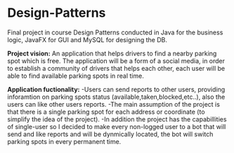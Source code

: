 # Design-Patterns
Final project in course Design Patterns conducted in Java for the business logic, JavaFX for GUI and MySQL for designing the DB.

**Project vision:**
An application that helps drivers to find a nearby parking spot which is free.
The application will be a form of a social media, in order to establish a community of drivers that helps each other, each user will be able to find available parking spots in real time.

**Application fuctionality:**
-Users can send reports to other users, providing inforamtion on parking spots status (available,taken,blocked,etc..), also the users can like other users reports.
-The main assumption of the project is that there is a single parking spot for each address or coordinate (to simplify the idea of the project).
-In addition the project has the capabillities of single-user so I decided to make every non-logged user to a bot that will send and like reports and will be dynmically located, the bot will switch parking spots in every permanent time.
